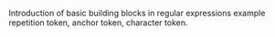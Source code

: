 Introduction of basic building blocks in regular expressions example repetition token, anchor token, character token.
